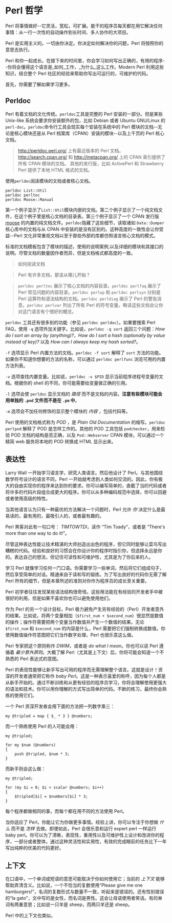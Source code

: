 # Perl 哲学

Perl 将事情做好--它灵活，宽松，可扩展。能干的程序员每天都在用它解决任何事情：从一行一次性的自动操作到长时间、多人协作的大项目。

Perl 是实用主义的。一切由你决定。你决定如何解决你的问题，Perl 将按照你的意思去执行。

Perl 和你一起成长。在接下来的时间里，你会学习如何写出正确的，有用的程序--你将会懂得这个语言是_如何_工作，_为什么_这么工作。Modern Perl 利用这些知识，结合整个 Perl 社区的经验来帮助你写出可运行的，可维护的代码。

首先，你需要了解如果学习更多。

## Perldoc

Perl 有着文档的文化传统。`perldoc`工具是完整的 Perl 安装的一部分。但是某些 Unix-like 系统会要求你安装额外的包，比如 Debian 或者 Ubuntu GNU/Linux 的`perl-doc`。`perldoc`命令行工具会现实每个安装在系统中的 Perl 模块的文档--无论是核心模块还是从 Perl 档案库（CPAN）安装的模块--以及上千页的 Perl 核心文档。

> http://perldoc.perl.org/ 上有最近版本的 Perl 文档。
> http://search.cpan.org/ 和 http://metacpan.org/ 上的 CPAN 索引提供了所有 CPAN 模块的文档。
> 其他的发行版，比如 ActivePerl 和 Strawberry Perl 提供了本地 HTML 格式的文档。

使用`perldoc`阅读模块的文档或者核心文档。

    perldoc List::Util
    perldoc perltoc
    perldoc Moose::Manual
    
第一个例子显示了`List::Util`模块内嵌的文档。第二个例子显示了一个纯文档文件，在这个例子里是核心文档的目录表。第三个例子显示了一个 CPAN 发行版 [moose](https://metacpan.org/release/Moose) 的内置的纯文档文件。`perldoc`隐藏了这些细节，读取诸如 `Data::Dumper` 核心库中的文档与从 CPAN 中安装的是没有区别的。这种高度的一致性会让你受益--Perl 文化非常重视文档以至于那些外部的库都仿照语言核心文档的模式。

标准的文档模板包含了模块的描述，使用的说明案例,以及详细的模块和其接口的说明。尽管文档的数量因作者而异，但是文档格式都高度的一致。

> 如何阅读文档

> Perl 有许多文档，那该从哪儿开始？

> `perldoc perltoc` 展示了核心文档的内容目录。`perldoc perlfaq` 展示了 Perl 常见问题的内容目录。`perldoc perlop` 和 `perldoc perlsyn` 分别是 Perl 运算符和语法结构的文档。`perldoc perldiag` 揭示了 Perl 的警告消息。`perldoc perlvar` 列出了所有 Perl 的符号变量。略读这些文档会让你对这门语言有个很好的概览。

`perldoc` 工具还有很多别的功能（参见 `perldoc perldoc`）。如果要搜索 Perl FAQ，使用 `-q` 选项外加关键字。比如说，`perldoc -q sort` 返回三个问题：_How do I sort an array by
(anything)?_，_How do I sort a hash (optionally by value instead of key)?_ 以及 _How can I always keep my hash sorted?_。

`-f` 选项显示 Perl 内置方法的文档。`perldoc -f sort` 解释了 `sort` 方法的功能。如果你不知道你想要的方法的名称，可以通过 `perldoc perlfunc` 浏览可用的内置方法列表。

`-v` 选项查找内置变量。比如说，`perldoc -v $PID` 显示当前程序进程号变量的文档。根据你的 shell 的不同，你可能需要给变量做正确的引用。

`-l` 选项会使 `perldoc` 显示文档的 _路径_ 而不是文档的内容。**注意有些模块可能会用单独的 `.pod` 文件而不是在 `.pm` 中**。

`-m` 选项会不加任何修饰的显示整个模块的 _内容_ ，包括代码等。

Perl 使用的文档格式称为 _POD_ ，是 _Plain Old Documentation_ 的缩写。`perldoc perlpod` 解释了 POD 是怎样工作的。其他的 POD 工具包括 `podchecker`，用来检验 POD 文档的结构是否正确，以及 `Pod::Webserver` CPAN 模块，可以通过一个精简 web 服务将本地的 POD 转换成 HTML 显示出来。

## 表达性

Larry Wall 一开始学习语言学，研究人类语言。然后他设计了 Perl。与其他围绕数学符号设计的语言不同，Perl 一开始就考虑到人类如何交流的。因此，你有极大的自由实现你的程序来达到你的要求。你可以编写简单的，直截了当的代码或者将许多的代码片段组合成更大的程序。你可以从多种编码规范中选择，你可以回避或者使用高级的特性。

当其他语言认为只有一种最优的方法解决一个问题时，Perl 允许 _你_ 决定什么是最易读的，最有用的，最吸引人的，或者最有趣的。

Perl 黑客对此有一句口号： _TIMTOWTDI_，读作 “Tim Toady“，或者是 “There's more than one way to do it!”。

尽管这种表达性能让技术精湛的大师创造出出色的程序，但它同时能够让菜鸟写出糟糕的代码。经验和良好的习惯会在你设计你的程序时指引你，但选择永远是你的。表达自己的想法，但记住可读性和可维护性，尤其是为了你后来的人。

学习 Perl 就像学习任何一门口语。你需要学习一些单词，然后将它们组成句子，然后享受简单的对话。精通来自于读和写的锻炼。为了写出良好的代码你无需了解 Perl 所有的细节，但是本章所述的准则对你作为程序员的成长至关重要。

Perl 初学者往往发现某些语法结构很奇怪。这些用法能在有经验的开发者手中被很好的利用，但是如果不喜欢你也可以避免使用他们。

作为 Perl 的另一个设计目标，Perl 极力避免产生另有经验的（Perl）开发者意外的结果。比如说，将两个变量相加（`$first_num + $second_num`）很显然是数值的操作；操作符需要把两个变量当作数值并产生一个数值的结果。无论 `$first_num` 和 `$second_num` 的内容是什么，Perl 需要把它们强制转换成数值。你使用数值操作符意图把它们当作数字处理，Perl 也很乐意这么做。

Perl 专家把这个原则称作 _DWIM_，或者是 _do what I mean_。你也可以说 Perl 遵循着 _最少意外原则_。大概了解 Perl（尤其是上下文）后，你将可能会知道一个不熟悉的 Perl 表达式的意图。

Perl 的表现性能够让新手写出可用的程序而无需理解整个语言。这就是设计！资深的开发者通常把它称作 _baby Perl_。这是一种表示喜爱的称呼，因为每个人都是从新手开始的。通过不断训练和从更有经验的程序员学习，你将会理解使用更强大的语法和技术。你可以用你理解的方式写出简单的代码。不断的练习，最终你会熟练的使用它们。

一个 Perl 资深开发者会用下面的方法把一列数字乘三：
    
    my @tripled = map { $_ * 3 } @numbers;
    
而一个熟练使用 Perl 的人可能会用：

    my @tripled;

    for my $num (@numbers)
    {
        push @tripled, $num * 3;
    }

而新手则会这么做：

    my @tripled;

    for (my $i = 0; $i < scalar @numbers; $i++)
    {
        $tripled[$i] = $numbers[$i] * 3;
    }

每个程序都做相同的事，而每个都在用不同的方法使用 Perl。

当你适应了 Perl，你能让它为你做更多事情。经验上讲，你可以专注于你想做 _什么_ 而不是 _怎样_ 去做。即便如此，Perl 会很乐意和运行 expert perl 一样运行 baby perl。你可以为了清晰，表现性，重用性以及可维护性上设计和改进你的程序，一部分或者整体。通过这种灵活性和实用性，有效的完成眼前的任务比下一年写出纯粹的优美的代码更好。

## 上下文

在口语中，一个单词或短语的意思可能取决于你如何使用它；当前的 _上下文_ 能够帮助弄清含义。比如说，一个不恰当的复数使用“Please give me one hamburgers!”，名词的复数形式与数量不一致，听起来是错误的。还有性别错误的“la gato”，文中写的是女性，而名词是男性。这会让母语使用者笑话。有的单词有两重意思；比如说一只羊是 sheep，而两只羊还是 sheep。

Perl 中的上下文也类似。
